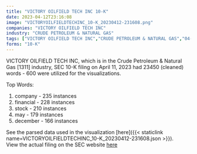 ```yaml
---
title: "VICTORY OILFIELD TECH INC 10-K"
date: 2023-04-12T23:16:08
image: "VICTORYOILFIELDTECHINC_10-K_20230412-231608.png"
companies: "VICTORY OILFIELD TECH INC"
industry: "CRUDE PETROLEUM & NATURAL GAS"
tags: ["VICTORY OILFIELD TECH INC","CRUDE PETROLEUM & NATURAL GAS","04-11-2023","10-K"]
forms: "10-K"
---
```

VICTORY OILFIELD TECH INC, which is in the Crude Petroleum & Natural Gas [1311] industry, SEC 10-K filing on April 11, 2023 had 23450 (cleaned) words - 600 were utilized for the visualizations.

Top Words:
1. company - 235 instances
2. financial - 228 instances
3. stock - 210 instances
4. may - 179 instances
5. december - 166 instances


See the parsed data used in the visualization [here]({{< staticlink name=VICTORYOILFIELDTECHINC_10-K_20230412-231608.json >}}).  
View the actual filing on the SEC website [here](https://www.sec.gov/Archives/edgar/data/700764/0001213900-23-028804.txt)